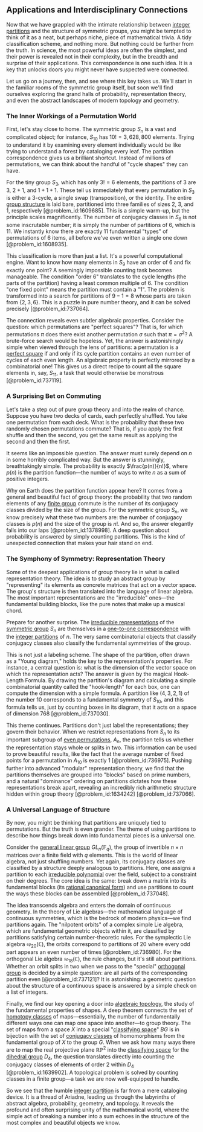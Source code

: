 ## Applications and Interdisciplinary Connections

Now that we have grappled with the intimate relationship between [integer partitions](@article_id:138808) and the structure of symmetric groups, you might be tempted to think of it as a neat, but perhaps niche, piece of mathematical trivia. A tidy classification scheme, and nothing more. But nothing could be further from the truth. In science, the most powerful ideas are often the simplest, and their power is revealed not in their complexity, but in the breadth and surprise of their applications. This correspondence is one such idea. It is a key that unlocks doors you might never have suspected were connected.

Let us go on a journey, then, and see where this key takes us. We'll start in the familiar rooms of the symmetric group itself, but soon we'll find ourselves exploring the grand halls of probability, representation theory, and even the abstract landscapes of modern topology and geometry.

### The Inner Workings of a Permutation World

First, let's stay close to home. The symmetric group $S_n$ is a vast and complicated object; for instance, $S_{10}$ has $10! = 3,628,800$ elements. Trying to understand it by examining every element individually would be like trying to understand a forest by cataloging every leaf. The partition correspondence gives us a brilliant shortcut. Instead of millions of permutations, we can think about the handful of "cycle shapes" they can have.

For the tiny group $S_3$, which has only $3! = 6$ elements, the partitions of 3 are $3$, $2+1$, and $1+1+1$. These tell us immediately that every permutation in $S_3$ is either a 3-cycle, a single swap (transposition), or the identity. The entire [group structure](@article_id:146361) is laid bare, partitioned into three families of sizes 2, 3, and 1, respectively [@problem_id:1609685]. This is a simple warm-up, but the principle scales magnificently. The number of conjugacy classes in $S_6$ is not some inscrutable number; it is simply the number of partitions of 6, which is 11. We instantly know there are exactly 11 fundamental "types" of permutations of 6 items, all before we've even written a single one down [@problem_id:1608935].

This classification is more than just a list. It's a powerful computational engine. Want to know how many elements in $S_9$ have an order of 6 and fix exactly one point? A seemingly impossible counting task becomes manageable. The condition "order 6" translates to the cycle lengths (the parts of the partition) having a least common multiple of 6. The condition "one fixed point" means the partition must contain a "1". The problem is transformed into a search for partitions of $9-1=8$ whose parts are taken from $\{2, 3, 6\}$. This is a puzzle in pure number theory, and it can be solved precisely [@problem_id:737064].

The connection reveals even subtler algebraic properties. Consider the question: which permutations are "perfect squares"? That is, for which permutations $\pi$ does there exist another permutation $\sigma$ such that $\pi = \sigma^2$? A brute-force search would be hopeless. Yet, the answer is astonishingly simple when viewed through the lens of partitions: a permutation is a [perfect square](@article_id:635128) if and only if its cycle partition contains an even number of cycles of each even length. An algebraic property is perfectly mirrored by a combinatorial one! This gives us a direct recipe to count all the square elements in, say, $S_{11}$, a task that would otherwise be monstrous [@problem_id:737119].

### A Surprising Bet on Commuting

Let's take a step out of pure group theory and into the realm of chance. Suppose you have two decks of cards, each perfectly shuffled. You take one permutation from each deck. What is the probability that these two randomly chosen permutations commute? That is, if you apply the first shuffle and then the second, you get the same result as applying the second and then the first.

It seems like an impossible question. The answer must surely depend on $n$ in some horribly complicated way. But the answer is stunningly, breathtakingly simple. The probability is exactly $\frac{p(n)}{n!}$, where $p(n)$ is the partition function—the number of ways to write $n$ as a sum of positive integers.

Why on Earth does the partition function appear here? It comes from a general and beautiful fact of group theory: the probability that two random elements of any [finite group](@article_id:151262) commute is the number of its conjugacy classes divided by the size of the group. For the symmetric group $S_n$, we know precisely what these two numbers are: the number of conjugacy classes is $p(n)$ and the size of the group is $n!$. And so, the answer elegantly falls into our laps [@problem_id:1378998]. A deep question about probability is answered by simply counting partitions. This is the kind of unexpected connection that makes your hair stand on end.

### The Symphony of Symmetry: Representation Theory

Some of the deepest applications of group theory lie in what is called representation theory. The idea is to study an abstract group by "representing" its elements as concrete matrices that act on a vector space. The group's structure is then translated into the language of linear algebra. The most important representations are the "irreducible" ones—the fundamental building blocks, like the pure notes that make up a musical chord.

Prepare for another surprise. The [irreducible representations](@article_id:137690) of the [symmetric group](@article_id:141761) $S_n$ are themselves in a [one-to-one correspondence](@article_id:143441) with the [integer partitions](@article_id:138808) of $n$. The very same combinatorial objects that classify conjugacy classes also classify the fundamental symmetries of the group.

This is not just a labeling scheme. The shape of the partition, often drawn as a "Young diagram," holds the key to the representation's properties. For instance, a central question is: what is the dimension of the vector space on which the representation acts? The answer is given by the magical Hook-Length Formula. By drawing the partition's diagram and calculating a simple combinatorial quantity called the "hook-length" for each box, one can compute the dimension with a simple formula. A partition like $(4, 3, 2, 1)$ of the number 10 corresponds to a fundamental symmetry of $S_{10}$, and this formula tells us, just by counting boxes in its diagram, that it acts on a space of dimension 768 [@problem_id:737030].

This theme continues. Partitions don't just label the representations; they govern their behavior. When we restrict representations from $S_n$ to its important subgroup of [even permutations](@article_id:145975), $A_n$, the partition tells us whether the representation stays whole or splits in two. This information can be used to prove beautiful results, like the fact that the average number of fixed points for a permutation in $A_{10}$ is exactly 1 [@problem_id:736975]. Pushing further into advanced "modular" representation theory, we find that the partitions themselves are grouped into "blocks" based on prime numbers, and a natural "dominance" ordering on partitions dictates how these representations break apart, revealing an incredibly rich arithmetic structure hidden within group theory [@problem_id:1634242] [@problem_id:737066].

### A Universal Language of Structure

By now, you might be thinking that partitions are uniquely tied to permutations. But the truth is even grander. The theme of using partitions to describe how things break down into fundamental pieces is a universal one.

Consider the [general linear group](@article_id:140781) $GL_n(\mathbb{F}_q)$, the group of invertible $n \times n$ matrices over a finite field with $q$ elements. This is the world of linear algebra, not just shuffling numbers. Yet again, its conjugacy classes are classified by a structure deeply analogous to partitions. Here, one assigns a partition to each [irreducible polynomial](@article_id:156113) over the field, subject to a constraint on their degrees. The core idea is the same: break down a matrix into its fundamental blocks (its [rational canonical form](@article_id:153422)) and use partitions to count the ways these blocks can be assembled [@problem_id:737048].

The idea transcends algebra and enters the domain of continuous geometry. In the theory of Lie algebras—the mathematical language of continuous symmetries, which is the bedrock of modern physics—we find partitions again. The "nilpotent orbits" of a complex simple Lie algebra, which are fundamental geometric objects within it, are classified by partitions satisfying certain number-theoretic rules. For the symplectic Lie algebra $\mathfrak{sp}_{20}(\mathbb{C})$, the orbits correspond to partitions of 20 where every odd part appears an even number of times [@problem_id:736980]. For the orthogonal Lie algebra $\mathfrak{so}_{18}(\mathbb{C})$, the rule changes, but it's still about partitions. Whether an orbit splits in two when we pass to the "special" [orthogonal group](@article_id:152037) is decided by a simple question: are all parts of the corresponding partition even [@problem_id:737121]? It is astonishing: a geometric question about the structure of a continuous space is answered by a simple check on a list of integers.

Finally, we find our key opening a door into [algebraic topology](@article_id:137698), the study of the fundamental properties of shapes. A deep theorem connects the set of [homotopy classes](@article_id:148871) of maps—essentially, the number of fundamentally different ways one can map one space into another—to group theory. The set of maps from a space $X$ into a special "[classifying space](@article_id:151127)" $BG$ is in bijection with the set of [conjugacy classes](@article_id:143422) of homomorphisms from the fundamental group of $X$ to the group $G$. When we ask how many ways there are to map the real projective plane $\mathbb{RP}^2$ into the [classifying space](@article_id:151127) for the [dihedral group](@article_id:143381) $D_4$, the question translates directly into counting the conjugacy classes of elements of order 2 within $D_4$ [@problem_id:1639902]. A topological problem is solved by counting classes in a finite group—a task we are now well-equipped to handle.

So we see that the humble [integer partition](@article_id:261248) is far from a mere cataloging device. It is a thread of Ariadne, leading us through the labyrinths of abstract algebra, probability, geometry, and topology. It reveals the profound and often surprising unity of the mathematical world, where the simple act of breaking a number into a sum echoes in the structure of the most complex and beautiful objects we know.